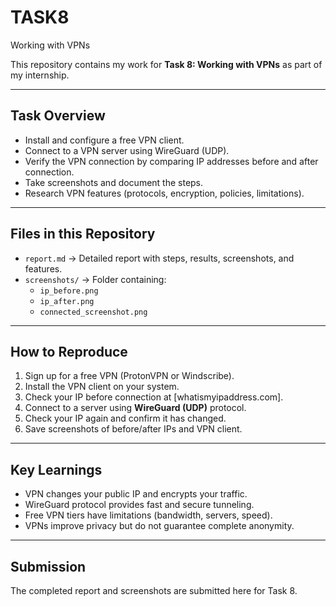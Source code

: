 # TASK8
Working with VPNs



This repository contains my work for **Task 8: Working with VPNs** as part of my internship.

---

##  Task Overview
- Install and configure a free VPN client.  
- Connect to a VPN server using WireGuard (UDP).  
- Verify the VPN connection by comparing IP addresses before and after connection.  
- Take screenshots and document the steps.  
- Research VPN features (protocols, encryption, policies, limitations).  

---

##  Files in this Repository
- `report.md` → Detailed report with steps, results, screenshots, and features.  
- `screenshots/` → Folder containing:  
  - `ip_before.png`  
  - `ip_after.png`  
  - `connected_screenshot.png`  
   

---

##  How to Reproduce
1. Sign up for a free VPN (ProtonVPN or Windscribe).  
2. Install the VPN client on your system.  
3. Check your IP before connection at [whatismyipaddress.com].  
4. Connect to a server using **WireGuard (UDP)** protocol.  
5. Check your IP again and confirm it has changed.  
6. Save screenshots of before/after IPs and VPN client.  


---

##  Key Learnings
- VPN changes your public IP and encrypts your traffic.  
- WireGuard protocol provides fast and secure tunneling.  
- Free VPN tiers have limitations (bandwidth, servers, speed).  
- VPNs improve privacy but do not guarantee complete anonymity.  

---

##  Submission
The completed report and screenshots are submitted here for Task 8.
